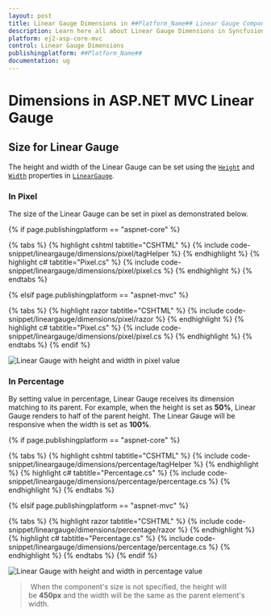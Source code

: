 ```yaml
---
layout: post
title: Linear Gauge Dimensions in ##Platform_Name## Linear Gauge Component
description: Learn here all about Linear Gauge Dimensions in Syncfusion ##Platform_Name## Linear Gauge component and more.
platform: ej2-asp-core-mvc
control: Linear Gauge Dimensions
publishingplatform: ##Platform_Name##
documentation: ug
---
```



# Dimensions in ASP.NET MVC Linear Gauge

<!-- markdownlint-disable MD036 -->

## Size for Linear Gauge

The height and width of the Linear Gauge can be set using the [`Height`](https://help.syncfusion.com/cr/aspnetmvc-js2/Syncfusion.EJ2.LinearGauge.LinearGauge.html#Syncfusion_EJ2_LinearGauge_LinearGauge_Height) and [`Width`](https://help.syncfusion.com/cr/aspnetmvc-js2/Syncfusion.EJ2.LinearGauge.LinearGauge.html#Syncfusion_EJ2_LinearGauge_LinearGauge_Width) properties in [`LinearGauge`](https://help.syncfusion.com/cr/aspnetmvc-js2/Syncfusion.EJ2.LinearGauge.LinearGauge.html).

### In Pixel

The size of the Linear Gauge can be set in pixel as demonstrated below.

{% if page.publishingplatform == "aspnet-core" %}

{% tabs %}
{% highlight cshtml tabtitle="CSHTML" %}
{% include code-snippet/lineargauge/dimensions/pixel/tagHelper %}
{% endhighlight %}
{% highlight c# tabtitle="Pixel.cs" %}
{% include code-snippet/lineargauge/dimensions/pixel/pixel.cs %}
{% endhighlight %}
{% endtabs %}

{% elsif page.publishingplatform == "aspnet-mvc" %}

{% tabs %}
{% highlight razor tabtitle="CSHTML" %}
{% include code-snippet/lineargauge/dimensions/pixel/razor %}
{% endhighlight %}
{% highlight c# tabtitle="Pixel.cs" %}
{% include code-snippet/lineargauge/dimensions/pixel/pixel.cs %}
{% endhighlight %}
{% endtabs %}
{% endif %}



![Linear Gauge with height and width in pixel value](../linear-gauge/images/gauge-pixel.png)

### In Percentage

By setting value in percentage, Linear Gauge receives its dimension matching to its parent. For example, when the height is set as **50%**, Linear Gauge renders to half of the parent height. The Linear Gauge will be responsive when the width is set as **100%**.

{% if page.publishingplatform == "aspnet-core" %}

{% tabs %}
{% highlight cshtml tabtitle="CSHTML" %}
{% include code-snippet/lineargauge/dimensions/percentage/tagHelper %}
{% endhighlight %}
{% highlight c# tabtitle="Percentage.cs" %}
{% include code-snippet/lineargauge/dimensions/percentage/percentage.cs %}
{% endhighlight %}
{% endtabs %}

{% elsif page.publishingplatform == "aspnet-mvc" %}

{% tabs %}
{% highlight razor tabtitle="CSHTML" %}
{% include code-snippet/lineargauge/dimensions/percentage/razor %}
{% endhighlight %}
{% highlight c# tabtitle="Percentage.cs" %}
{% include code-snippet/lineargauge/dimensions/percentage/percentage.cs %}
{% endhighlight %}
{% endtabs %}
{% endif %}



![Linear Gauge with height and width in percentage value](../linear-gauge/images/gauge-percentage.png)

> When the component's size is not specified, the height will be **450px** and the width will be the same as the parent element's width.